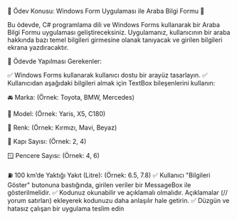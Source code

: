 📌 Ödev Konusu: Windows Form Uygulaması ile Araba Bilgi Formu 🚗

Bu ödevde, C# programlama dili ve Windows Forms kullanarak bir Araba Bilgi Formu uygulaması geliştireceksiniz. Uygulamanız, kullanıcının bir araba hakkında bazı temel bilgileri girmesine olanak tanıyacak ve girilen bilgileri ekrana yazdıracaktır.

🎯 Ödevde Yapılması Gerekenler:

✅ Windows Forms kullanarak kullanıcı dostu bir arayüz tasarlayın.
✅ Kullanıcıdan aşağıdaki bilgileri almak için TextBox bileşenlerini kullanın:

🚘 Marka: (Örnek: Toyota, BMW, Mercedes)

📅 Model: (Örnek: Yaris, X5, C180)

🎨 Renk: (Örnek: Kırmızı, Mavi, Beyaz)

🚪 Kapı Sayısı: (Örnek: 2, 4)

🪟 Pencere Sayısı: (Örnek: 4, 6)

⛽ 100 km’de Yaktığı Yakıt (Litre): (Örnek: 6.5, 7.8)
✅ Kullanıcı "Bilgileri Göster" butonuna bastığında, girilen veriler bir MessageBox ile gösterilmelidir.
✅ Kodunuz okunabilir ve açıklamalı olmalıdır. Açıklamalar (// yorum satırları) ekleyerek kodunuzu daha anlaşılır hale getirin.
✅ Düzgün ve hatasız çalışan bir uygulama teslim edin
